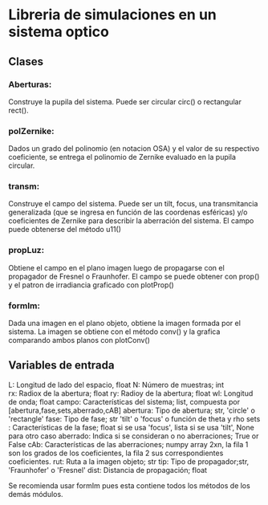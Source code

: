 # Libreria de simulaciones en un sistema optico

## Clases

### Aberturas:
Construye la pupila del sistema. Puede ser circular circ() o rectangular rect().
### polZernike: 
Dados un grado del polinomio (en notacion OSA) y el valor de su respectivo coeficiente, se entrega el polinomio de Zernike evaluado en la pupila circular.
### transm: 
Construye el campo del sistema. Puede ser un tilt, focus, una transmitancia generalizada (que se ingresa en función de las coordenas esféricas) y/o coeficientes de Zernike para describir la aberración del sistema. El campo puede obtenerse del método u11()
### propLuz: 
Obtiene el campo en el plano imagen luego de propagarse con el propagador de Fresnel o Fraunhofer. El campo se puede obtener con prop() y el patron de irradiancia graficado con plotProp()
### formIm: 
Dada una imagen en el plano objeto, obtiene la imagen formada por el sistema. La imagen se obtiene con el método conv() y la grafica comparando ambos planos con plotConv()

## Variables de entrada
L: Longitud de lado del espacio, float
N: Número de muestras; int      
rx: Radiox de la abertura; float
ry: Radioy de la abertura; float
wl: Longitud de onda; float
campo: Características del sistema; list, compuesta por [abertura,fase,sets,aberrado,cAB]
    abertura: Tipo de abertura; str, 'circle' o 'rectangle'
    fase: Tipo de fase; str 'tilt' o 'focus' o función de theta y rho
    sets : Características de la fase; float si se usa 'focus', lista si se usa 'tilt', None para otro caso
    aberrado: Indica si se consideran o no aberraciones; True or False
    cAb: Características de las aberraciones; numpy array 2xn, la fila 1 son los grados de los coeficientes, la fila 2 sus correspondientes coeficientes. 
rut: Ruta a la imagen objeto; str
tip: Tipo de propagador;str, 'Fraunhofer' o 'Fresnel'
dist: Distancia de propagación; float

Se recomienda usar formIm pues esta contiene todos los métodos de los demás módulos.
